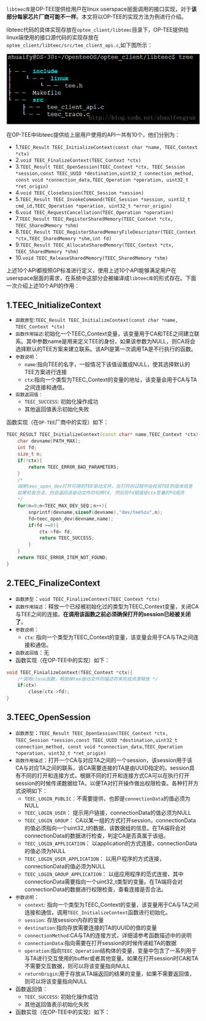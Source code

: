 `libteec库`是OP-TEE提供给用户在linux userspace层面调用的接口实现，对于**该部分每家芯片厂商可能不一样**。本文将以OP-TEE的实现方法为例进行介绍。

libteec代码的具体实现存放在`optee_client/libteec`目录下，OP-TEE提供给linux端使用的接口源代码的实现存放在`optee_client/libteec/src/tee_client_api.c`,如下图所示：

![](image/20170606171655064.png)

在OP-TEE中libteec提供给上层用户使用的API一共有10个，他们分别为：

* 1.`TEEC_Result TEEC_InitializeContext(const char *name, TEEC_Context *ctx)`
* 2.`void TEEC_FinalizeContext(TEEC_Context *ctx)`
* 3.`TEEC_Result TEEC_OpenSession(TEEC_Context *ctx, TEEC_Session *session,const TEEC_UUID *destination,uint32_t connection_method, const void *connection_data,TEEC_Operation *operation, uint32_t *ret_origin)`
* 4.`void TEEC_CloseSession(TEEC_Session *session)`
* 5.`TEEC_Result TEEC_InvokeCommand(TEEC_Session *session, uint32_t cmd_id,TEEC_Operation *operation, uint32_t *error_origin)`
* 6.`void TEEC_RequestCancellation(TEEC_Operation *operation)`
* 7.`TEEC_Result TEEC_RegisterSharedMemory(TEEC_Context *ctx, TEEC_SharedMemory *shm)`
* 8.`TEEC_Result TEEC_RegisterSharedMemoryFileDescriptor(TEEC_Context *ctx,TEEC_SharedMemory *shm,int fd)`
* 9.`TEEC_Result TEEC_AllocateSharedMemory(TEEC_Context *ctx, TEEC_SharedMemory *shm)`
* 10.`void TEEC_ReleaseSharedMemory(TEEC_SharedMemory *shm)`

上述10个API都按照GP标准进行定义，使用上述10个API能够满足用户在userspace层面的需求，在系统中这部分会被编译成`libteec库`的形式存在。下面一次介绍上述10个API的作用：

## 1.TEEC_InitializeContext

* `函数原型`:`TEEC_Result TEEC_InitializeContext(const char *name, TEEC_Context *ctx)`
* `函数作用描述`:初始化一个TEEC_Context变量，该变量用于CA和TEE之间建立联系。其中参数name是用来定义TEE的身份，如果该参数为NULL，则CA将会选择默认的TEE方案来建立联系。该API是第一次调用TA是不行执行的函数。
* `参数说明`：
	* `name`:指向TEE的名字，一般情况下该值设置成NULL，使其选择默认的TEE方案进行连接
	* `ctx`:指向一个类型为TEEC_Context的变量的地址，该变量会用于CA与TA之间连接和通信。
* `函数返回值：`
	* `TEEC_SUCCESS`: 初始化操作成功
	* 其他返回值表示初始化失败

函数实现（在`OP-TEE`厂商中的实现）如下：

```cpp
TEEC_RESULT TEEC_InitializeContext(const char* name,TEEC_Context *ctx){
	char devname[PATH_MAX];
	int fd;
	size_t n;
	if(!ctx){
		return TEEC_ERROR_BAD_PARAMETERS;
	}	
	/*
	调用teec_open_dev打开可用的TEE驱动文件，在打开的过程中会校验TEE的版本信息
    如果检查合法，则会返回该驱动文件的句柄fd, 然后将fd赋值给ctx变量的fd成员
	*/
	for(n=0;n<TEEC_MAX_DEV_SEQ；n++){
		snprintf(devname,sizeof(devname),"dev/tee%zu",n);
		fd=teec_open_dev(devname,name);
		if(fd >=0){
			ctx->fd= fd;
			return TEEC_SUCCESS;
		}
	}
	return TEEC_ERROR_ITEM_NOT_FOUND;
}
```

## 2.TEEC_FinalizeContext

* `函数原型`：`void TEEC_FinalizeContext(TEEC_Context *ctx)`
* `函数作用描述`：释放一个已经被初始化过的类型为TEEC_Context变量，关闭CA与TEE之间的连接。**在调用该函数之前必须确保打开的session已经被关闭了**。
* `参数说明`：
	* `ctx`: 指向一个类型为TEEC_Context的变量，该变量会用于CA与TA之间连接和通信。
* `函数返回值`：无
* 函数实现（在OP-TEE中的实现）如下：

```cpp
void TEEC_FinializeContext(TEEC_Context *ctx){
	/*调用close函数，释放掉tee驱动文件的描述符来完成资源释放 */
	if(ctx)
		close(ctx->fd);
}
```

## 3.TEEC_OpenSession

* `函数原型`：`TEEC_Result TEEC_OpenSession(TEEC_Context *ctx, TEEC_Session *session,const TEEC_UUID *destination,uint32_t connection_method, const void *connection_data,TEEC_Operation *operation, uint32_t *ret_origin)`
* `函数作用描述`：打开一个CA与对应TA之间的一个session，该session用于该CA与对应TA之间的联系，该CA需要连接的TA是由UUID指定的。session具有不同的打开和连接方式，根据不同的打开和连接方式CA可以在执行打开session的时候传递数据给TA，以便TA对打开操作做出权限检查。各种打开方式说明如下：
	* `TEEC_LOGIN_PUBLIC`：不需要提供，也即是`connectionData`的值必须为NULL
	* `TEEC_LOGIN_USER`： 提示用户链接，connectionData的值必须为NULL
	* `TEEC_LOGIN_GROUP`： CA以某一组的方式打开session，connectionData的值必须指向一个uint32_t的数据，该数据组的信息。在TA端将会对connectionData的数据进行检查，判定CA是否真属于该组。
	* `TEEC_LOGIN_APPLICATION`： 以application的方式连接，connectionData的值必须为NULL
	* `TEEC_LOGIN_USER_APPLICATION`： 以用户程序的方式连接，connectionData的值必须为NULL
	* `TEEC_LOGIN_GROUP_APPLICATION`： 以组应用程序的范式连接，其中connectionData需要指向一个uint32_t类型的变量。在TA端将会对connectionData的数据进行权限检查，查看连接是否合法。
* `参数说明`：
	* `context`: 指向一个类型为TEEC_Context的变量，该变量用于CA与TA之间连接和通信，调用`TEEC_InitializeContext`函数进行初始化。
	* `session`: 存放session内存的变量
	* `destination`:指向存放需要连接的TA的UUID的值的变量
	* `connectionMethod`:CA与TA的连接方式，详细请参考函数描述中的说明
	* `connectionData`:指向需要在打开session的时候传递給TA的数据
	* `operation`:指向`TEEC_Operation`结构体的变量，变量中包含了一系列用于与TA进行交互使用的buffer或者其他变量。如果在打开session时CA和TA不需要交互数据，则可以将该变量指向NULL
	* `returnOrigin`:用于存放从TA端返回的结果的变量，如果不需要返回值，则可以将该变量指向NULL
* 函数返回值：
	* `TEEC_SUCCESS`: 初始化操作成功
	* 其他返回值表示初始化失败
* 函数实现（在OP-TEE中的实现）如下：

```cpp
```